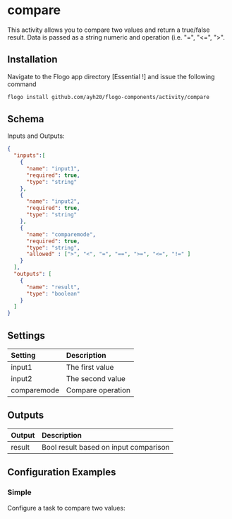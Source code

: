 # compare
This activity allows you to compare two values and return a true/false result. Data is passed as a string numeric and operation (i.e. "=", "<=", ">".


## Installation

Navigate to the Flogo app directory [Essential !] and issue the following command

```bash
flogo install github.com/ayh20/flogo-components/activity/compare
```

## Schema
Inputs and Outputs:

```json
{
  "inputs":[
    {
      "name": "input1",
      "required": true,
      "type": "string"
    },
    {
      "name": "input2",
      "required": true,
      "type": "string"
    },
    {
      "name": "comparemode",
      "required": true,
      "type": "string",
      "allowed" : [">", "<", "=", "==", ">=", "<=", "!=" ]
    }
  ],
  "outputs": [
    {
      "name": "result",
      "type": "boolean"
    }
  ]
}
```

## Settings
| Setting     | Description       |
|:------------|:------------------|
| input1      | The first value   |
| input2      | The second value  |
| comparemode | Compare operation |

## Outputs
| Output      | Description                             |
|:------------|:----------------------------------------|
| result      | Bool result based on input comparison   |

## Configuration Examples
### Simple
Configure a task to compare two values:
